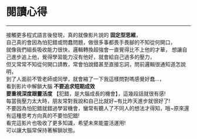 # 閱讀心得
***

接觸更多程式語言後發現，真的就像影片說的 **固定型思維**，  
自己真的會因為怕犯錯或問蠢問題，做很多事都畏手畏腳的不知從何開口，  
就像我們組長吸收能力很快，邏輯轉換超強會一直覺得比不上他的才華，
想讓自己進步追上他，覺得學習能力沒有他好，就會給自己過多的壓力，  
但又常常不知從何開口請教，常會怕說錯甚至直接忘詞，問前邏輯很通知道怎說明，  
到了人面前不管老師或同學，就會縮了一下我這樣問對嗎感覺好蠢...，  
看到影片中解鎖大腦 **不要追求短期成效**  
**要重視深度跟靈活度** 【犯錯，是大腦成長的機會】，這幾段話就很有感!  
每當我壓力太大時，朋友常對我說和自己比就好~有比昨天進步就很好了!  
不要因為怕犯錯就錯過學習機會，蠻常有聽人了不同人的想法才得知，哦~原來還有這種思考方向真的不要怕犯錯!  
看完這影片也吸收了更多知識，希望未來能靈活運用!  
可以讓大腦常保持著解鎖狀態。